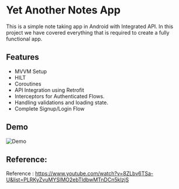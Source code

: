 
# Yet Another Notes App

This is a simple note taking app in Android with Integrated API. In this project we have covered everything that is required to create a fully functional app.



## Features

- MVVM Setup
- HILT
- Coroutines
- API Integration using Retrofit
- Interceptors for Authenticated Flows.
- Handling validations and loading state.
- Complete Signup/Login Flow 


## Demo

![Demo](https://yt3.ggpht.com/SGWJWplTHs6omu72a_scFQDndpAfgwdj4Pct6Fs8BGO7gU9yyTMV2H4H0epk7OgnTxwFmsIFEP9D3Q=s640-c-fcrop64=1,00000000ffffffff-nd-v1-rwa)


## Reference:
Reference :
https://www.youtube.com/watch?v=8ZLbv6TSa-U&list=PLRKyZvuMYSIMO2ebTldbwMTnDCn5klzjS
